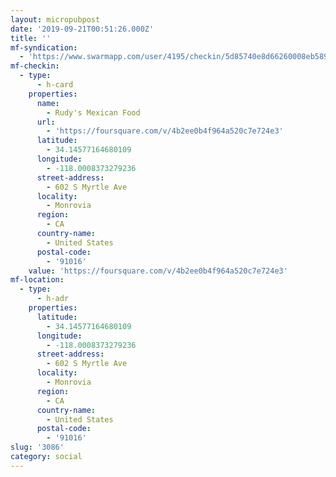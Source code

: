 ```yaml
---
layout: micropubpost
date: '2019-09-21T00:51:26.000Z'
title: ''
mf-syndication:
  - 'https://www.swarmapp.com/user/4195/checkin/5d85740e8d66260008eb5898'
mf-checkin:
  - type:
      - h-card
    properties:
      name:
        - Rudy's Mexican Food
      url:
        - 'https://foursquare.com/v/4b2ee0b4f964a520c7e724e3'
      latitude:
        - 34.14577164680109
      longitude:
        - -118.0008373279236
      street-address:
        - 602 S Myrtle Ave
      locality:
        - Monrovia
      region:
        - CA
      country-name:
        - United States
      postal-code:
        - '91016'
    value: 'https://foursquare.com/v/4b2ee0b4f964a520c7e724e3'
mf-location:
  - type:
      - h-adr
    properties:
      latitude:
        - 34.14577164680109
      longitude:
        - -118.0008373279236
      street-address:
        - 602 S Myrtle Ave
      locality:
        - Monrovia
      region:
        - CA
      country-name:
        - United States
      postal-code:
        - '91016'
slug: '3086'
category: social
---
```

